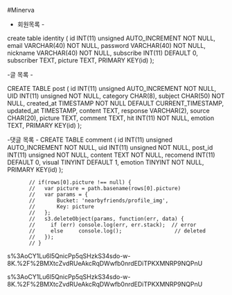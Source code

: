 #Minerva

- 회원목록 -

create table identity ( id INT(11) unsigned AUTO_INCREMENT NOT NULL,   
  email VARCHAR(40) NOT NULL,
  password VARCHAR(40) NOT NULL,
  nickname VARCHAR(40) NOT NULL,
  subscribe INT(11) DEFAULT 0,
  subscriber TEXT,
  picture TEXT,
  PRIMARY KEY(id) );

-글 목록 -

CREATE TABLE post ( id INT(11) unsigned AUTO_INCREMENT NOT NULL, UID INT(11) unsigned NOT NULL, category CHAR(8), subject CHAR(50) NOT NULL, created_at TIMESTAMP NOT NULL DEFAULT CURRENT_TIMESTAMP, updated_at TIMESTAMP, content TEXT, response VARCHAR(2), source CHAR(20), picture TEXT, comment TEXT, hit INT(11) NOT NULL, emotion TEXT, PRIMARY KEY(id) );

-댓글 목록 -
CREATE TABLE comment (
  id INT(11) unsigned AUTO_INCREMENT NOT NULL,
  uid INT(11) unsigned NOT NULL,
  post_id INT(11) unsigned NOT NULL,
  content TEXT NOT NULL,
  recomend INT(11) DEFAULT 0,
  visual TINYINT DEFAULT 1,
  emotion TINYINT NOT NULL,
  PRIMARY KEY(id)
);




           // if(rows[0].picture !== null) {
           //   var picture = path.basename(rows[0].picture)
           //   var params = {
           //       Bucket: 'nearbyfriends/profile_img',
           //       Key: picture
           //   };
           //   s3.deleteObject(params, function(err, data) {
           //     if (err) console.log(err, err.stack);  // error
           //     else     console.log();                 // deleted
           //   });
           // }




s%3AoCY1Lu6l5QnicPp5qSHzkS34sdo-w-8K.%2F%2BMXtcZvdRUeAkcRqDWwfb0nrdEDiTPKXMNRP9NQPnU

s%3AoCY1Lu6l5QnicPp5qSHzkS34sdo-w-8K.%2F%2BMXtcZvdRUeAkcRqDWwfb0nrdEDiTPKXMNRP9NQPnU
